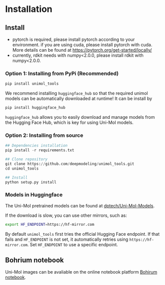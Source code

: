 # Installation

## Install
- pytorch is required, please install pytorch according to your environment. if you are using cuda, please install pytorch with cuda. More details can be found at https://pytorch.org/get-started/locally/
- currently, rdkit needs with numpy<2.0.0, please install rdkit with numpy<2.0.0.

### Option 1: Installing from PyPi (Recommended)

```bash
pip install unimol_tools
```

We recommend installing ```huggingface_hub``` so that the required unimol models can be automatically downloaded at runtime! It can be install by

```bash
pip install huggingface_hub
```

`huggingface_hub` allows you to easily download and manage models from the Hugging Face Hub, which is key for using Uni-Mol models.

### Option 2: Installing from source

```python
## Dependencies installation
pip install -r requirements.txt

## Clone repository
git clone https://github.com/deepmodeling/unimol_tools.git
cd unimol_tools

## Install
python setup.py install
```

### Models in Huggingface

The Uni-Mol pretrained models can be found at [dptech/Uni-Mol-Models](https://huggingface.co/dptech/Uni-Mol-Models/tree/main).

If the download is slow, you can use other mirrors, such as:

```bash
export HF_ENDPOINT=https://hf-mirror.com
```

By default `unimol_tools` first tries the official Hugging Face endpoint. If that fails and `HF_ENDPOINT` is not set, it automatically retries using `https://hf-mirror.com`. Set `HF_ENDPOINT` to use a specific endpoint.

## Bohrium notebook

Uni-Mol images can be avaliable on the online notebook platform [Bohirum notebook](https://nb.bohrium.dp.tech/).
 